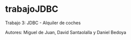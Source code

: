 # trabajoJDBC
Trabajo 3: JDBC - Alquiler de coches

Autores: Miguel de Juan, David Santaolalla y Daniel Bedoya
